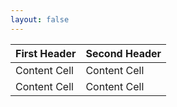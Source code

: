```yaml
---
layout: false
---
```


First Header  | Second Header
------------- | -------------
Content Cell  | Content Cell
Content Cell  | Content Cell